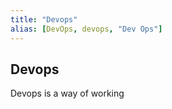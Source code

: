 ```yaml
---
title: "Devops"
alias: [DevOps, devops, "Dev Ops"]
---
```



## Devops

Devops is a way of working

